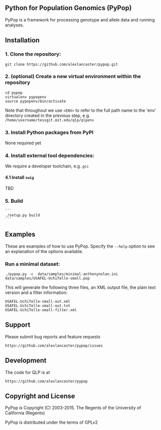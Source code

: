 ## Python for Population Genomics (PyPop)

PyPop is a framework for processing genotype and allele data and running analyses.

## Installation

### 1. Clone the repository:

  ```
  git clone https://github.com/alexlancaster/pypop.git
  ```
  
### 2. (optional) Create a new virtual environment within the repository

  ```
  cd pypop
  virtualenv pypopenv
  source pypopenv/bin/activate
  ```

Note that throughout we use ```<ENV>``` to refer to the full path name to the 'env' directory created in the previous step, e.g. ```/home/username/tessgit.mit.edu/qlp/qlpenv```

### 3. Install Python packages from PyPI

None required yet

### 4. Install external tool dependencies:

We require a developer toolchain, e.g. ```gcc```

#### 4.1 Install ```swig```

TBD

### 5. Build

    ```
    ./setup.py build
    ```    

## Examples

These are examples of how to use PyPop. Specify the `--help` option to see an
explanation of the options available.

### Run a minimal dataset:

   ```    
   ./pypop.py -c  data/samples/minimal-anthonynolan.ini data/samples/USAFEL-UchiTelle-small.pop
   ```

This will generate the following three files, an XML output file, the plain text version and a filter information:

   ```
   USAFEL-UchiTelle-small-out.xml
   USAFEL-UchiTelle-small-out.txt
   USAFEL-UchiTelle-small-filter.xml
   ```

## Support

Please submit bug reports and feature requests

    https://github.com/alexlancaster/pypop/issues

## Development

The code for QLP is at

    https://github.com/alexlancaster/pypop

## Copyright and License

PyPop is Copyright (C) 2003-2015. The Regents of the University of California (Regents)

PyPop is distributed under the terms of GPLv2
